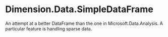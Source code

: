 # Dimension.Data.SimpleDataFrame
An attempt at a better DataFrame than the one in Microsoft.Data.Analysis.
A particular feature is handling sparse data.
